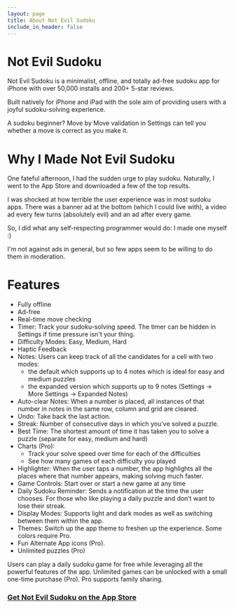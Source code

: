 ```yaml
---
layout: page
title: About Not Evil Sudoku
include_in_header: false
---
```


# Not Evil Sudoku
Not Evil Sudoku is a minimalist, offline, and totally ad-free sudoku app for iPhone with over 50,000 installs and 200+ 5-star reviews.

Built natively for iPhone and iPad with the sole aim of providing users with a joyful sudoku-solving experience. 

A sudoku beginner? Move by Move validation in Settings can tell you whether a move is correct as you make it.

# Why I Made Not Evil Sudoku
One fateful afternoon, I had the sudden urge to play sudoku. Naturally, I went to the App Store and downloaded a few of the top results.

I was shocked at how terrible the user experience was in most sudoku apps. There was a banner ad at the bottom (which I could live with), a video ad every few turns (absolutely evil) and an ad after every game.

So, I did what any self-respecting programmer would do: I made one myself :)

I'm not against ads in general, but so few apps seem to be willing to do them in moderation.

# Features
- Fully offline
- Ad-free
- Real-time move checking 
- Timer: Track your sudoku-solving speed. The timer can be hidden in Settings if time pressure isn't your thing.
- Difficulty Modes: Easy, Medium, Hard
- Haptic Feedback
- Notes: Users can keep track of all the candidates for a cell with two modes:
    - the default which supports up to 4 notes which is ideal for easy and medium puzzles
    - the expanded version which supports up to 9 notes (Settings → More Settings → Expanded Notes)
- Auto-clear Notes: When a number is placed, all instances of that number in notes in the same row, column and grid are cleared.
- Undo: Take back the last action.
- Streak: Number of consecutive days in which you’ve solved a puzzle.
- Best Time: The shortest amount of time it has taken you to solve a puzzle (separate for easy, medium and hard)
- Charts (Pro):
    - Track your solve speed over time for each of the difficulties
    - See how many games of each difficulty you played
- Highlighter: When the user taps a number, the app highlights all the places where that number appears, making solving much faster.
- Game Controls: Start over or start a new game at any time 
- Daily Sudoku Reminder: Sends a notification at the time the user chooses. For those who like playing a daily puzzle and don’t want to lose their streak.
- Display Modes: Supports light and dark modes as well as switching between them within the app.
- Themes: Switch up the app theme to freshen up the experience. Some colors require Pro.
- Fun Alternate App icons (Pro).
- Unlimited puzzles (Pro)

Users can play a daily sudoku game for free while leveraging all the powerful features of the app. Unlimited games can be unlocked with a small one-time purchase (Pro). Pro supports family sharing.

### [Get Not Evil Sudoku on the App Store](https://apps.apple.com/app/not-evil-sudoku/id1614071642)